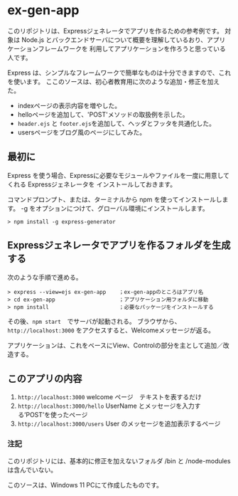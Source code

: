# ex-gen-app

このリポジトリは、Expressジェネレータでアプリを作るための参考例です。
対象は Node.js とバックエンドサーバについて概要を理解しているおり、アプリケーションフレームワークを
利用してアプリケーションを作ろうと思っている人です。

Express は、シンプルなフレームワークで簡単なものは十分できますので、これを使います。
ここのソースは、初心者教育用に次のような追加・修正を加えた。
* indexページの表示内容を増やした。
* helloページを追加して、'POST'メソッドの取扱例を示した。
* `header.ejs` と `footer.ejs`を追加して、ヘッダとフッタを共通化した。
* usersページをブログ風のページにしてみた。

## 最初に
Express を使う場合、Expressに必要なモジュールやファイルを一度に用意してくれる Expressジェネレータを
インストールしておきます。

コマンドプロンプト、または、ターミナルから npm を使ってインストールします。
-g をオプションにつけて、グローバル環境にインストールします。

`> npm install -g express-generator`

## Expressジェネレータでアプリを作るフォルダを生成する

次のような手順で進める。
```
> express --view=ejs ex-gen-app    ；ex-gen-appのところはアプリ名
> cd ex-gen-app                    ；アプリケーション用フォルダに移動
> npm install                      ；必要なパッケージをインストールする
```
その後、`npm start`　でサーバが起動される。
ブラウザから、`http://localhost:3000` をアクセスすると、Welcomeメッセージが返る。

アプリケーションは、これをベースにView、Controlの部分を主として追加／改造する。

## このアプリの内容

1. `http://localhost:3000`  welcome ページ　テキストを表するだけ
2. `http://localhost:3000/hello`  UserName とメッセージを入力する’POST’を使ったページ
3. `http://localhost:3000/users`  User のメッセージを追加表示するページ

### 注記

このリポジトリには、基本的に修正を加えないフォルダ /bin と /node-modules は含んでいない。

このソースは、Windows 11 PCにて作成したものです。

